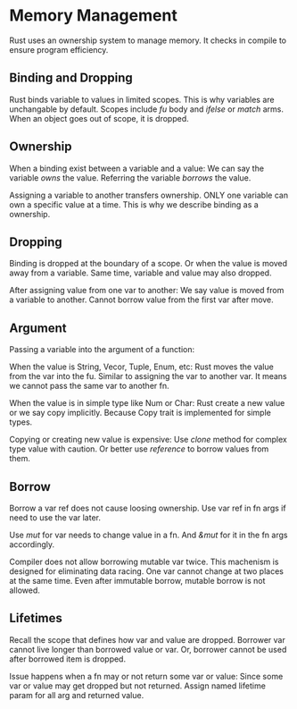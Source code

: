 # Memory Management
Rust uses an ownership system to manage memory.
It checks in compile to ensure program efficiency.

## Binding and Dropping
Rust binds variable to values in limited scopes.
This is why variables are unchangable by default.
Scopes include *fu* body and *ifelse* or *match* arms.
When an object goes out of scope, it is dropped.

## Ownership
When a binding exist between a variable and a value:
We can say the variable *owns* the value.
Referring the variable *borrows* the value.

Assigning a variable to another transfers ownership.
ONLY one variable can own a specific value at a time.
This is why we describe binding as a ownership.

## Dropping
Binding is dropped at the boundary of a scope.
Or when the value is moved away from a variable.
Same time, variable and value may also dropped.

After assigning value from one var to another:
We say value is moved from a variable to another.
Cannot borrow value from the first var after move.

## Argument
Passing a variable into the argument of a function:

When the value is String, Vecor, Tuple, Enum, etc:
Rust moves the value from the var into the fu.
Similar to assigning the var to another var.
It means we cannot pass the same var to another fn.

When the value is in simple type like Num or Char:
Rust create a new value or we say copy implicitly.
Because Copy trait is implemented for simple types.

Copying or creating new value is expensive:
Use *clone* method for complex type value with caution.
Or better use *reference* to borrow values from them.

## Borrow
Borrow a var ref does not cause loosing ownership.
Use var ref in fn args if need to use the var later.

Use *mut* for var needs to change value in a fn.
And *&mut* for it in the fn args accordingly.

Compiler does not allow borrowing mutable var twice.
This machenism is designed for eliminating data racing.
One var cannot change at two places at the same time.
Even after immutable borrow, mutable borrow is not allowed.

## Lifetimes
Recall the scope that defines how var and value are dropped.
Borrower var cannot live longer than borrowed value or var.
Or, borrower cannot be used after borrowed item is dropped.

Issue happens when a fn may or not return some var or value:
Since some var or value may get dropped but not returned.
Assign named lifetime param for all arg and returned value.